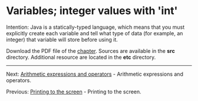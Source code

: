 # Variables; integer values with 'int'

Intention: Java is a statically-typed language, which means that you must explicitly create each variable and tell what 
type of data (for example, an integer) that variable will store before using it.

Download the PDF file of the [chapter](chapter_4.pdf). Sources are available in the <b>src</b> directory.
Additional resource are located in the <b>etc</b> directory.

<hr>

Next: [Arithmetic expressions and operators](chapter_5.md "Arithmetic expressions and operators") -
Arithmetic expressions and operators.

Previous: [Printing to the screen](chapter_3.md "Printing to the screen") - Printing to the screen.